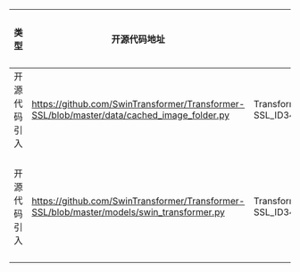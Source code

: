 | 类型 | 开源代码地址 | 文件名 | 公网IP地址/公网URL地址/域名/邮箱地址 | 用途说明 |
| ---- | ------------ | ------ | ------------------------------------ | -------- |
| 开源代码引入 | https://github.com/SwinTransformer/Transformer-SSL/blob/master/data/cached_image_folder.py|Transformer-SSL_ID3434_for_PyTorch/data/cached_image_folder.py	| https://github.com/python-pillow/Pillow/issues/8 | 模型相关说明 |
| 开源代码引入 | https://github.com/SwinTransformer/Transformer-SSL/blob/master/models/swin_transformer.py|Transformer-SSL_ID3434_for_PyTorch/models/swin_transformer.py	| https://arxiv.org/pdf/2103.140 | 引用论文参考地址 |